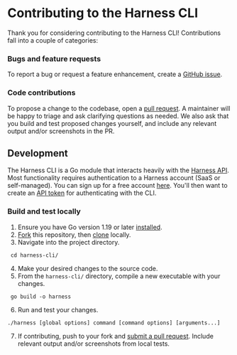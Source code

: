 # Contributing to the Harness CLI

Thank you for considering contributing to the Harness CLI! Contributions fall into a couple of categories:

### Bugs and feature requests

To report a bug or request a feature enhancement, create a [GitHub issue](https://github.com/harness/harness-cli/issues).

### Code contributions

To propose a change to the codebase, open a [pull request](https://github.com/harness/harness-cli/pulls). A maintainer will be happy to triage and ask clarifying questions as needed. We also ask that you build and test proposed changes yourself, and include any relevant output and/or screenshots in the PR.

## Development

The Harness CLI is a Go module that interacts heavily with the [Harness API](https://apidocs.harness.io/). Most functionality requires authentication to a Harness account (SaaS or self-managed). You can sign up for a free account [here](https://app.harness.io/auth/#/signup?utm_source=harness_io&utm_medium=cta&utm_campaign=platform&utm_content=main_nav). You'll then want to create an [API token](https://developer.harness.io/docs/platform/automation/api/add-and-manage-api-keys/) for authenticating with the CLI.

### Build and test locally
1. Ensure you have Go version 1.19 or later [installed](https://go.dev/doc/install). 
2. [Fork](https://github.com/harness/harness-cli/fork) this repository, then [clone](https://docs.github.com/en/repositories/creating-and-managing-repositories/cloning-a-repository) locally.
3. Navigate into the project directory.
  ```shell
   cd harness-cli/
  ```
4. Make your desired changes to the source code.
5. From the `harness-cli/` directory, compile a new executable with your changes.
  ```shell
   go build -o harness
  ```
6. Run and test your changes.
  ```shell
  ./harness [global options] command [command options] [arguments...]
  ```
7. If contributing, push to your fork and [submit a pull request](https://github.com/harness/harness-cli/pulls). Include relevant output and/or screenshots from local tests.
